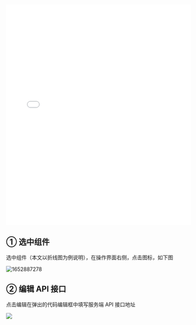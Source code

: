 <iframe src="//player.bilibili.com/player.html?aid=257265142&bvid=BV1WY411M78a&cid=742389249&page=1&high_quality=1" scrolling="no" border="0" frameborder="no" framespacing="0" allowfullscreen="true" width="100%" height="600"> </iframe>

## ① 选中组件

选中组件（本文以折线图为例说明），在操作界面右侧，点击图标，如下图

![1652887278](https://minio.pigx.vip/oss/1652887278.png)

## ② 编辑 API 接口

点击编辑在弹出的代码编辑框中填写服务端 API 接口地址

![](https://minio.pigx.vip/oss/1652887353.png)
